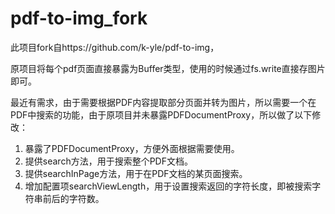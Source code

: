 # pdf-to-img_fork

此项目fork自https://github.com/k-yle/pdf-to-img，

原项目将每个pdf页面直接暴露为Buffer类型，使用的时候通过fs.write直接存图片即可。

最近有需求，由于需要根据PDF内容提取部分页面并转为图片，所以需要一个在PDF中搜索的功能，由于原项目并未暴露PDFDocumentProxy，所以做了以下修改：

1. 暴露了PDFDocumentProxy，方便外面根据需要使用。
2. 提供search方法，用于搜索整个PDF文档。
3. 提供searchInPage方法，用于在PDF文档的某页面搜索。
4. 增加配置项searchViewLength，用于设置搜索返回的字符长度，即被搜索字符串前后的字符数。
